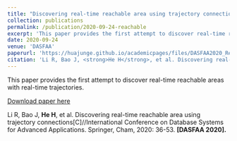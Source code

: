 ```yaml
---
title: "Discovering real-time reachable area using trajectory connections"
collection: publications
permalink: /publication/2020-09-24-reachable
excerpt: 'This paper provides the first attempt to discover real-time reachable areas with real-time trajectories.'
date: 2020-09-24
venue: 'DASFAA'
paperurl: 'https://huajunge.github.io/academicpages/files/DASFAA2020_ReachableArea.pdf'
citation: 'Li R, Bao J, <strong>He H</strong>, et al. Discovering real-time reachable area using trajectory connections[C]//International Conference on Database Systems for Advanced Applications. Springer, Cham, 2020: 36-53. <strong>[DASFAA 2020].</strong>'
---
```

This paper provides the first attempt to discover real-time reachable areas with real-time trajectories.

[Download paper here](https://huajunge.github.io/academicpages/files/DASFAA2020_ReachableArea.pdf)

Li R, Bao J, <strong>He H</strong>, et al. Discovering real-time reachable area using trajectory connections[C]//International Conference on Database Systems for Advanced Applications. Springer, Cham, 2020: 36-53. <strong>[DASFAA 2020].</strong>